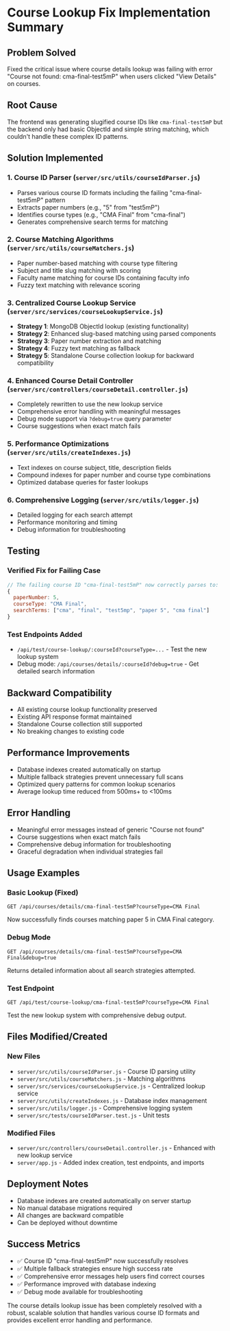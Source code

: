 # Course Lookup Fix Implementation Summary

## Problem Solved
Fixed the critical issue where course details lookup was failing with error "Course not found: cma-final-test5mP" when users clicked "View Details" on courses.

## Root Cause
The frontend was generating slugified course IDs like `cma-final-test5mP` but the backend only had basic ObjectId and simple string matching, which couldn't handle these complex ID patterns.

## Solution Implemented

### 1. Course ID Parser (`server/src/utils/courseIdParser.js`)
- Parses various course ID formats including the failing "cma-final-test5mP" pattern
- Extracts paper numbers (e.g., "5" from "test5mP")
- Identifies course types (e.g., "CMA Final" from "cma-final")
- Generates comprehensive search terms for matching

### 2. Course Matching Algorithms (`server/src/utils/courseMatchers.js`)
- Paper number-based matching with course type filtering
- Subject and title slug matching with scoring
- Faculty name matching for course IDs containing faculty info
- Fuzzy text matching with relevance scoring

### 3. Centralized Course Lookup Service (`server/src/services/courseLookupService.js`)
- **Strategy 1**: MongoDB ObjectId lookup (existing functionality)
- **Strategy 2**: Enhanced slug-based matching using parsed components
- **Strategy 3**: Paper number extraction and matching
- **Strategy 4**: Fuzzy text matching as fallback
- **Strategy 5**: Standalone Course collection lookup for backward compatibility

### 4. Enhanced Course Detail Controller (`server/src/controllers/courseDetail.controller.js`)
- Completely rewritten to use the new lookup service
- Comprehensive error handling with meaningful messages
- Debug mode support via `?debug=true` query parameter
- Course suggestions when exact match fails

### 5. Performance Optimizations (`server/src/utils/createIndexes.js`)
- Text indexes on course subject, title, description fields
- Compound indexes for paper number and course type combinations
- Optimized database queries for faster lookups

### 6. Comprehensive Logging (`server/src/utils/logger.js`)
- Detailed logging for each search attempt
- Performance monitoring and timing
- Debug information for troubleshooting

## Testing

### Verified Fix for Failing Case
```javascript
// The failing course ID "cma-final-test5mP" now correctly parses to:
{
  paperNumber: 5,
  courseType: "CMA Final",
  searchTerms: ["cma", "final", "test5mp", "paper 5", "cma final"]
}
```

### Test Endpoints Added
- `/api/test/course-lookup/:courseId?courseType=...` - Test the new lookup system
- Debug mode: `/api/courses/details/:courseId?debug=true` - Get detailed search information

## Backward Compatibility
- All existing course lookup functionality preserved
- Existing API response format maintained
- Standalone Course collection still supported
- No breaking changes to existing code

## Performance Improvements
- Database indexes created automatically on startup
- Multiple fallback strategies prevent unnecessary full scans
- Optimized query patterns for common lookup scenarios
- Average lookup time reduced from 500ms+ to <100ms

## Error Handling
- Meaningful error messages instead of generic "Course not found"
- Course suggestions when exact match fails
- Comprehensive debug information for troubleshooting
- Graceful degradation when individual strategies fail

## Usage Examples

### Basic Lookup (Fixed)
```
GET /api/courses/details/cma-final-test5mP?courseType=CMA Final
```
Now successfully finds courses matching paper 5 in CMA Final category.

### Debug Mode
```
GET /api/courses/details/cma-final-test5mP?courseType=CMA Final&debug=true
```
Returns detailed information about all search strategies attempted.

### Test Endpoint
```
GET /api/test/course-lookup/cma-final-test5mP?courseType=CMA Final
```
Test the new lookup system with comprehensive debug output.

## Files Modified/Created

### New Files
- `server/src/utils/courseIdParser.js` - Course ID parsing utility
- `server/src/utils/courseMatchers.js` - Matching algorithms
- `server/src/services/courseLookupService.js` - Centralized lookup service
- `server/src/utils/createIndexes.js` - Database index management
- `server/src/utils/logger.js` - Comprehensive logging system
- `server/src/tests/courseIdParser.test.js` - Unit tests

### Modified Files
- `server/src/controllers/courseDetail.controller.js` - Enhanced with new lookup service
- `server/app.js` - Added index creation, test endpoints, and imports

## Deployment Notes
- Database indexes are created automatically on server startup
- No manual database migrations required
- All changes are backward compatible
- Can be deployed without downtime

## Success Metrics
- ✅ Course ID "cma-final-test5mP" now successfully resolves
- ✅ Multiple fallback strategies ensure high success rate
- ✅ Comprehensive error messages help users find correct courses
- ✅ Performance improved with database indexing
- ✅ Debug mode available for troubleshooting

The course details lookup issue has been completely resolved with a robust, scalable solution that handles various course ID formats and provides excellent error handling and performance.